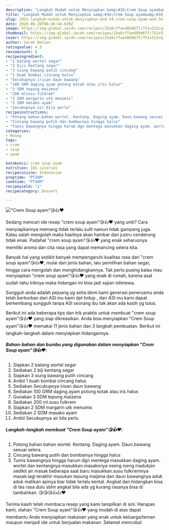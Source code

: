 ```yaml
---
description: "Langkah Mudah untuk Menyiapkan &amp;#34;Crem Soup ayam&amp;#34;😘👍❤️, Enak Banget"
title: "Langkah Mudah untuk Menyiapkan &amp;#34;Crem Soup ayam&amp;#34;😘👍❤️, Enak Banget"
slug: 2951-langkah-mudah-untuk-menyiapkan-and-34-crem-soup-ayam-and-34-enak-banget
date: 2020-06-20T06:46:44.639Z
image: https://img-global.cpcdn.com/recipes/25a8cffaed8b067f/751x532cq70/crem-soup-ayam😘👍❤️-foto-resep-utama.jpg
thumbnail: https://img-global.cpcdn.com/recipes/25a8cffaed8b067f/751x532cq70/crem-soup-ayam😘👍❤️-foto-resep-utama.jpg
cover: https://img-global.cpcdn.com/recipes/25a8cffaed8b067f/751x532cq70/crem-soup-ayam😘👍❤️-foto-resep-utama.jpg
author: Sarah Nelson
ratingvalue: 4.3
reviewcount: 6
recipeingredient:
- "2 batang wortel segar"
- "2 biji kentang segar"
- "3 siung bawang putih cincang"
- "1 buah bombai cincang halus"
- "Secukupnya irisan daun bawang"
- "100 GRM daging ayam potong kotak atau iris halus"
- "3 SDM tepung maizena"
- "200 mlsusu fulkrem"
- "2 SDM margarin utk menumis"
- "2 SDM masako ayam"
- "Secukupnya air bila perlu"
recipeinstructions:
- "Potong bahan.bahan wortel. Kentang. Daging ayam. Daun.bawang sesuai selera."
- "Cincang bawang putih dan bombainya hingga halus"
- "Tumis bawangnya hingga harum dgn mentega masukkan daging ayam. wortel dan kentangnya masukkan.masakonya oseng iseng madukjsn sedikit air masak beberapa saat baru masukkan.susu fulkriemnya masak.lagi terakhir masukan tepung maijena dan daun bawangnya aduk aduk matikan apinya biar tidak terlalu kental. Angkat dan.hidangkan bisa di tes rasa dulu sblm angkat bila ada yg kurang rasanya bisa di tambahkan. 😘😘😘👍👍❤️"
categories:
- Resep
tags:
- crem
- soup
- ayam

katakunci: crem soup ayam 
nutrition: 101 calories
recipecuisine: Indonesian
preptime: "PT26M"
cooktime: "PT40M"
recipeyield: "1"
recipecategory: Dessert

---
```



![&#34;Crem Soup ayam&#34;😘👍❤️](https://img-global.cpcdn.com/recipes/25a8cffaed8b067f/751x532cq70/crem-soup-ayam😘👍❤️-foto-resep-utama.jpg)

Sedang mencari ide resep &#34;crem soup ayam&#34;😘👍❤️ yang unik? Cara menyiapkannya memang tidak terlalu sulit namun tidak gampang juga. Kalau salah mengolah maka hasilnya akan hambar dan justru cenderung tidak enak. Padahal &#34;crem soup ayam&#34;😘👍❤️ yang enak seharusnya memiliki aroma dan cita rasa yang dapat memancing selera kita.

Banyak hal yang sedikit banyak mempengaruhi kualitas rasa dari &#34;crem soup ayam&#34;😘👍❤️, mulai dari jenis bahan, lalu pemilihan bahan segar, hingga cara mengolah dan menghidangkannya. Tak perlu pusing kalau mau menyiapkan &#34;crem soup ayam&#34;😘👍❤️ yang enak di rumah, karena asal sudah tahu triknya maka hidangan ini bisa jadi sajian istimewa.

Sungguh anda adalah pejuang yg setia demi kami generasi penerusmu anda telah berkorban dari ASI mu kami dpt hidup , dari ASI mu kami dapat berkembang sungguh tanpa ASI seorang ibu tak akan ada kasih yg tulus.


Berikut ini ada beberapa tips dan trik praktis untuk membuat &#34;crem soup ayam&#34;😘👍❤️ yang siap dikreasikan. Anda bisa menyiapkan &#34;Crem Soup ayam&#34;😘👍❤️ memakai 11 jenis bahan dan 3 langkah pembuatan. Berikut ini langkah-langkah dalam menyiapkan hidangannya.

<!--inarticleads1-->

##### Bahan-bahan dan bumbu yang digunakan dalam menyiapkan &#34;Crem Soup ayam&#34;😘👍❤️:

1. Siapkan 2 batang wortel segar
1. Sediakan 2 biji kentang segar
1. Siapkan 3 siung bawang putih cincang
1. Ambil 1 buah bombai cincang halus
1. Sediakan Secukupnya irisan daun bawang
1. Sediakan 100 GRM daging ayam potong kotak atau iris halus
1. Gunakan 3 SDM tepung maizena
1. Sediakan 200 ml.susu fulkrem
1. Siapkan 2 SDM margarin utk menumis
1. Sediakan 2 SDM masako ayam
1. Ambil Secukupnya air bila perlu




<!--inarticleads2-->

##### Langkah-langkah membuat &#34;Crem Soup ayam&#34;😘👍❤️:

1. Potong bahan.bahan wortel. Kentang. Daging ayam. Daun.bawang sesuai selera.
1. Cincang bawang putih dan bombainya hingga halus
1. Tumis bawangnya hingga harum dgn mentega masukkan daging ayam. wortel dan kentangnya masukkan.masakonya oseng iseng madukjsn sedikit air masak beberapa saat baru masukkan.susu fulkriemnya masak.lagi terakhir masukan tepung maijena dan daun bawangnya aduk aduk matikan apinya biar tidak terlalu kental. Angkat dan.hidangkan bisa di tes rasa dulu sblm angkat bila ada yg kurang rasanya bisa di tambahkan. 😘😘😘👍👍❤️




Terima kasih telah membaca resep yang kami tampilkan di sini. Harapan kami, olahan &#34;Crem Soup ayam&#34;😘👍❤️ yang mudah di atas dapat membantu Anda menyiapkan makanan yang enak untuk keluarga/teman maupun menjadi ide untuk berjualan makanan. Selamat mencoba!
